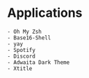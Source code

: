 # Applications
    - Oh My Zsh
    - Base16-Shell
    - yay
    - Spotify 
    - Discord
    - Adwaita Dark Theme
    - Xtitle
